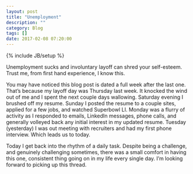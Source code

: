 ```yaml
---
layout: post
title: "Unemployment"
description: ""
category: Blog
tags: []
date: 2017-02-08 07:20:00
---
```

{% include JB/setup %}

Unemployment sucks and involuntary layoff can shred your self-esteem.  Trust me, from first hand experience, I know this.  

You may have noticed this blog post is dated a full week after the last one.  That’s because my layoff day was Thursday last week.  It knocked the wind out of me and I spent the next couple days wallowing.  Saturday evening I brushed off my resume.  Sunday I posted the resume to a couple sites, applied for a few jobs, and watched Superbowl LI.  Monday was a flurry of activity as I responded to emails, LinkedIn messages, phone calls, and generally volleyed back any initial interest in my updated resume.  Tuesday (yesterday) I was out meeting with recruiters and had my first phone interview.  Which leads us to today.

Today I get back into the rhythm of a daily task.  Despite being a challenge, and genuinely challenging sometimes, there was a small comfort in having this one, consistent thing going on in my life every single day.  I’m looking forward to picking up this thread.